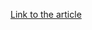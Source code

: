 [Link to the article](https://www.akamai.com/blog/security/threat-actors-recycling-phishing-kits-in-new-coronavirus--covid-)
